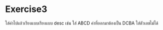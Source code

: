 # Exercise3

ใส่คำไปแล้วเรียงแบบเรียงแบบ desc เช่น ใส่ ABCD ค่าที่ออกมาต้องเป็น DCBA ใส่ตัวเลขไม่ได้
